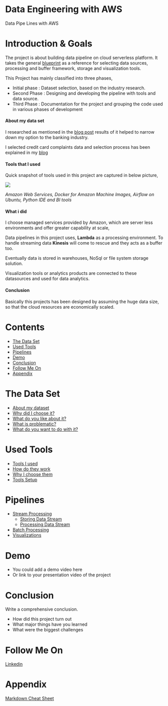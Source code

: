 # Data Engineering with AWS
Data Pipe Lines with AWS

# Introduction & Goals
The project is about building data pipeline on cloud serverless platform.  It takes the general [blueprint](https://github.com/andkret/Cookbook/blob/master/sections/01-Introduction.md#my-data-science-platform-blueprint) as a reference for selecting data sources, processing and buffer framework, storage and visualization tools.

This Project has mainly classified into three phases,

  - Initial phase : Dataset selection, based on the industry research.
  - Second Phase : Designing and developing the pipeline with tools and data source.
  - Third Phase : Documentation for the project and grouping the code used in various phases of development

  #### About my data set

  I researched as mentioned in the [blog post](https://www.teamdatascience.com/post/dba-focus-to-work-as-data-engineer) results of it helped to narrow down my option to the banking industry.


  I selected credit card complaints data and selection process has been explained in my [blog](https://www.teamdatascience.com/post/data-sets)
  
  #### Tools that I used 

  Quick snapshot of tools used in this project are captured in below picture,


  ![](https://github.com/vijaykothareddy/Data-Engineering/blob/master/Images/tools_used.jpg)

*Amazon Web Services, Docker for Amazon Machine Images, Airflow on Ubuntu, Python IDE and BI tools*
  #### What i did

  I choose managed services provided by Amazon, which are server less environments and offer greater capability at scale,

  Data pipelines in this project uses, **Lambda** as a processing environment.  To handle streaming data **Kinesis** will come to rescue and they acts as a buffer too.  
  
  Eventually data is stored in warehouses, NoSql or file system storage solution.

  Visualization tools or analytics products are connected to these datasources and used for data analytics.

  #### Conclusion

  Basically this projects has been designed by assuming the huge data size, so that the cloud resources are economically scaled.


# Contents

- [The Data Set](#the-data-set)
- [Used Tools](#used-tools)
- [Pipelines](#pipelines)
- [Demo](#demo)
- [Conclusion](#conclusion)
- [Follow Me On](#follow-me-on)
- [Appendix](#appendix)


# The Data Set
- [About my dataset](Contents/Dataset.MD)
- [Why did I choose it?](Contents/Dataset.MD)
- [What do you like about it?](Contents/Dataset.MD)
- [What is problematic?](Contents/Dataset.MD)
- [What do you want to do with it?](Contents/Dataset.MD)

# Used Tools
- [Tools I used](Contents/Tools.MD)
- [How do they work]((Contents/Tools.MD))
- [Why I choose them](Contents/Tools.MD)
- [Tools Setup](Contents/Tools.MD)

# Pipelines
- [Stream Processing](Contents/Pipelines.MD)
  - [Storing Data Stream](Contents/Pipelines.MD)
  - [Processing Data Stream](Contents/Pipelines.MD)
- [Batch Processing](Contents/Pipelines.MD)
- [Visualizations](Contents/Pipelines.MD)

# Demo
- You could add a demo video here
- Or link to your presentation video of the project

# Conclusion
Write a comprehensive conclusion.
- How did this project turn out
- What major things have you learned
- What were the biggest challenges

# Follow Me On

<i class="fab fa-linkedin"></i>
[Linkedin](linkedin.com/in/kvbr)

# Appendix

[Markdown Cheat Sheet](https://github.com/adam-p/markdown-here/wiki/Markdown-Cheatsheet)
